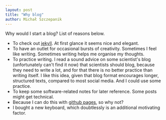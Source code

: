 ```yaml
---
layout: post
title: "Why blog"
author: Michał Szczepanik
---
```


Why would I start a blog? List of reasons below.

* To check out [jekyll](https://jekyllrb.com/). At first glance it seems nice and elegant.
* To have an outlet for occasional bursts of creativity. Sometimes I feel like writing. Sometimes writing helps me organise my thoughts.
* To practice writing. I read a sound advice on some scientist's blog (unfortunately can't find it now) that scientists should blog, because they need to write a lot, and for that there is no better practice than writing itself. I like this idea, given that blog format encourages longer, structured texts, compared to most social media. And I could use some practice.
* To keep some software-related notes for later reference. Some posts might get technical.
* Because I can do this with [github pages](https://pages.github.com/), so why not?
* I bought a new keyboard, which doubtlessly is an additional motivating factor.
